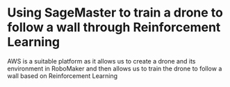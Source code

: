 # Using SageMaster to train a drone to follow a wall through Reinforcement Learning

AWS is a suitable platform as it allows us to create a drone and its environment in RoboMaker and then allows us to train the drone to follow a wall based on Reinforcement Learning

